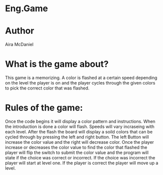 # Eng.Game

# Author
Aira McDaniel

# What is the game about?
This game is a memorizing. A color is flashed at a certain speed depending on the level the player is on and the player cycles through the given colors to pick the correct color that was flashed. 

# Rules of the game:
Once the code begins it will display a color pattern and instructions. When the introduction is done a color will flash. Speeds will vary incraseing with each level. After the flash the board will display a soild colors that can be cycled through by pressing the left and right button. The left Button will increase the color value and the right will decrease color. Once the player increase or decreases the color value to find the color that flashed the player will flip the switch to submit the color value and the program will state if the choice was correct or incorrect. If the choice was incorrect the player will start at level one. If the player is correct the player will move up a level.
